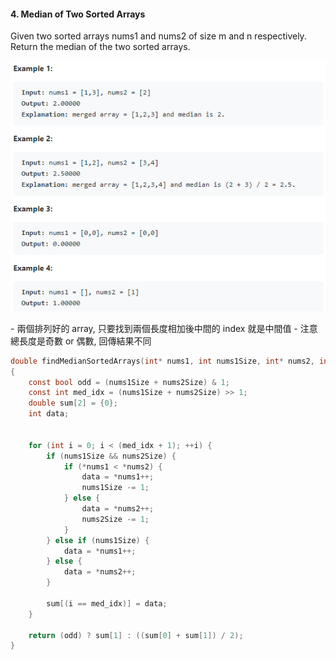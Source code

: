 #### 4. Median of Two Sorted Arrays
Given two sorted arrays nums1 and nums2 of size m and n respectively.
Return the median of the two sorted arrays.
<p align="center">
    <img src="https://github.com/asli18/leetcode/blob/master/004_example.png?raw=true" alt="004_example"/>
</p>
- 兩個排列好的 array, 只要找到兩個長度相加後中間的 index 就是中間值
    - 注意總長度是奇數 or 偶數, 回傳結果不同

```c
double findMedianSortedArrays(int* nums1, int nums1Size, int* nums2, int nums2Size)
{
    const bool odd = (nums1Size + nums2Size) & 1;
    const int med_idx = (nums1Size + nums2Size) >> 1;
    double sum[2] = {0};
    int data;


    for (int i = 0; i < (med_idx + 1); ++i) {
        if (nums1Size && nums2Size) {
            if (*nums1 < *nums2) {
                data = *nums1++;
                nums1Size -= 1;
            } else {
                data = *nums2++;
                nums2Size -= 1;
            }
        } else if (nums1Size) {
            data = *nums1++;
        } else {
            data = *nums2++;
        }

        sum[(i == med_idx)] = data;
    }

    return (odd) ? sum[1] : ((sum[0] + sum[1]) / 2);
}
```

